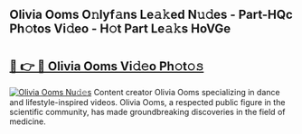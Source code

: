 ## Olivia Ooms O𝚗lyf𝚊ns Le𝚊𝚔ed N𝚞𝚍es - Part-HQc Ph𝚘tos Vi𝚍eo - H𝚘t Part Le𝚊𝚔s HoVGe

# <h2><a href="http://hf7ndu7.feru.top/?c=Olivia+Ooms">🔗 👉 🔴 Olivia Ooms Vi𝚍𝚎o Ph𝚘t𝚘𝚜</a></h2>

[![Olivia Ooms Nu𝚍𝚎s](https://i.imgur.com/0TWrTi3.gif)](http://hf7ndu7.feru.top/?c=Olivia+Ooms)
Content creator Olivia Ooms specializing in dance and lifestyle-inspired videos. Olivia Ooms, a respected public figure in the scientific community, has made groundbreaking discoveries in the field of medicine. 
